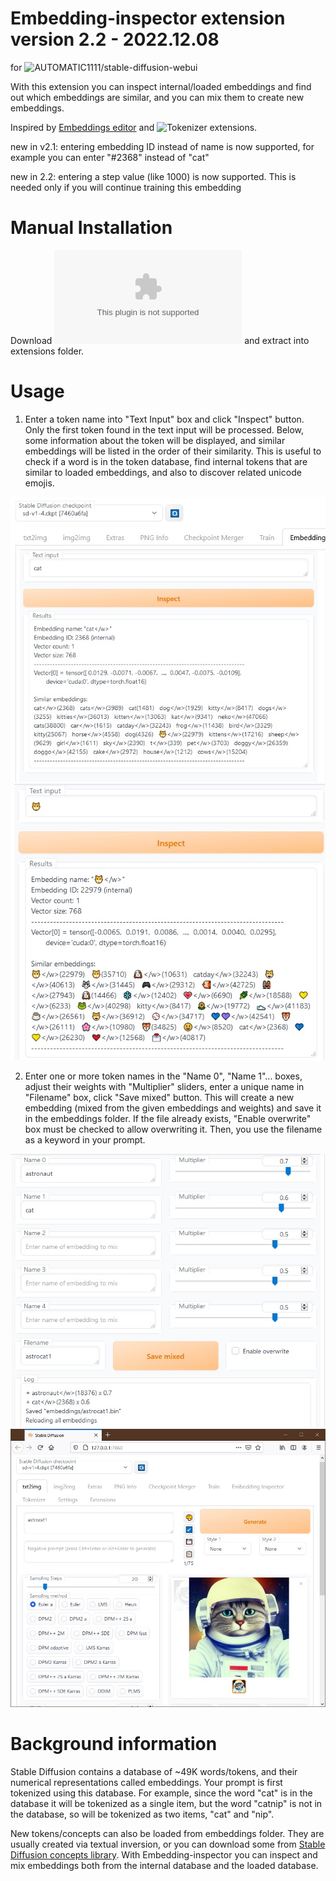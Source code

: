 # Embedding-inspector extension version 2.2 - 2022.12.08
for ![AUTOMATIC1111/stable-diffusion-webui](https://github.com/AUTOMATIC1111/stable-diffusion-webui/wiki/Extensions)

With this extension you can inspect internal/loaded embeddings and find out which embeddings are similar, and you can mix them to create new embeddings.

Inspired by [Embeddings editor](https://github.com/CodeExplode/stable-diffusion-webui-embedding-editor.git) and ![Tokenizer](https://github.com/AUTOMATIC1111/stable-diffusion-webui-tokenizer.git) extensions.

new in v2.1: entering embedding ID instead of name is now supported, for example you can enter "#2368" instead of "cat"

new in 2.2: entering a step value (like 1000) is now supported. This is needed only if you will continue training this embedding

# Manual Installation

Download ![embedding-inspector-main.zip](https://github.com/tkalayci71/embedding-inspector/archive/refs/heads/main.zip) and extract into extensions folder.

# Usage

1) Enter a token name into "Text Input" box and click "Inspect" button. Only the first token found in the text input will be processed. Below, some information about the token will be displayed, and similar embeddings will be listed in the order of their similarity. This is useful to check if a word is in the token database, find internal tokens that are similar to loaded embeddings, and also to discover related unicode emojis.

![image](screenshot1.jpg)
![image](screenshot4.jpg)

2) Enter one or more token names in the "Name 0", "Name 1"... boxes, adjust their weights with "Multiplier" sliders, enter a unique name in "Filename" box, click "Save mixed" button. This will create a new embedding (mixed from the given embeddings and weights) and save it in the embeddings folder. If the file already exists, "Enable overwrite" box must be checked to allow overwriting it.  Then, you use the filename as a keyword in your prompt.

![image](screenshot2.jpg)
![image](screenshot3.jpg)

# Background information

Stable Diffusion contains a database of ~49K words/tokens, and their numerical representations called embeddings. Your prompt is first tokenized using this database. For example, since the word "cat" is in the database it will be tokenized as a single item, but the word "catnip" is not in the database,  so will be tokenized as two items, "cat" and "nip". 

New tokens/concepts can also be loaded from embeddings folder. They are usually created via textual inversion, or you can download some from [Stable Diffusion concepts library](https://huggingface.co/sd-concepts-library). With Embedding-inspector you can inspect and mix embeddings both from the internal database and the loaded database.

